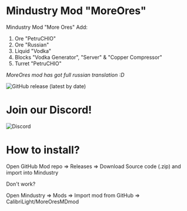 # Mindustry Mod "MoreOres"
Mindustry Mod "More Ores"
Add:
1. Ore "PetruCHIO"
2. Ore "Russian"
3. Liquid "Vodka"
4. Blocks "Vodka Generator", "Server" & "Copper Compressor"
5. Turret "PetruCHIO"

*MoreOres mod has got full russian translation :D*

![GitHub release (latest by date)](https://img.shields.io/github/v/release/CalibriLight/MoreOresMDmod)

# Join our Discord!

![Discord](https://img.shields.io/discord/751402295958437969)

# How to install?

Open GitHub Mod repo => Releases => Download Source code (.zip) and import into Mindustry

Don't work?

Open Mindustry => Mods => Import mod from GitHub => CalibriLight/MoreOresMDmod
